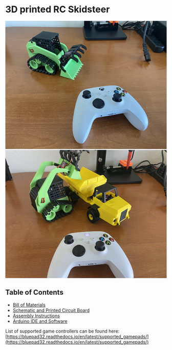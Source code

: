 <h1>3D printed RC Skidsteer</h1>
<img src="https://github.com/swholmstead/Skidsteer/blob/main/pictures/IMG_3390.JPEG" alt="Skidsteer" width=600 height=400>
<img src="https://github.com/swholmstead/Skidsteer/blob/main/pictures/IMG_3392.JPEG" alt="Skidsteer" width=600 height=400>

<h2>Table of Contents</h2>

* [Bill of Materials](docs/bom.md)
* [Schematic and Printed Circuit Board](docs/schematics.md)
* [Assembly Instructions](docs/assembly.md)
* [Arduino IDE and Software](docs/arduino.md)

List of supported game controllers can be found here: [https://bluepad32.readthedocs.io/en/latest/supported_gamepads/](https://bluepad32.readthedocs.io/en/latest/supported_gamepads/)
